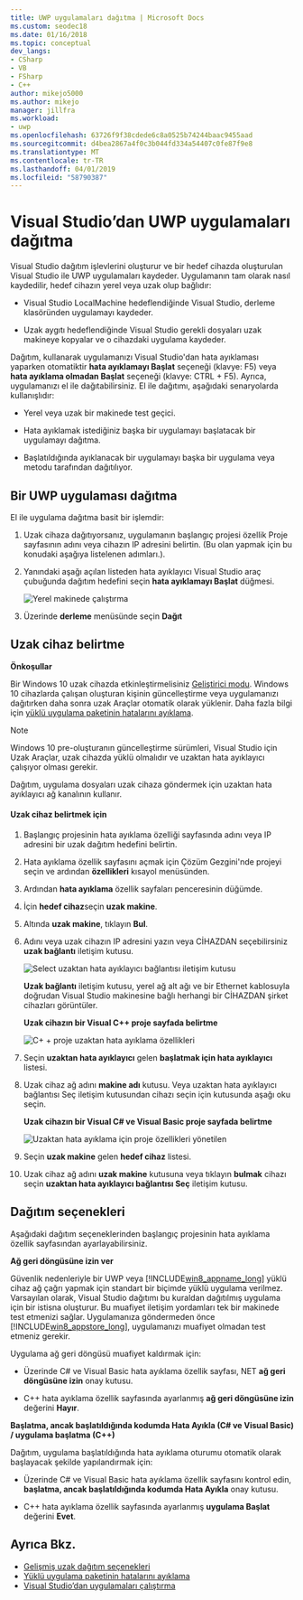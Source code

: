 ```yaml
---
title: UWP uygulamaları dağıtma | Microsoft Docs
ms.custom: seodec18
ms.date: 01/16/2018
ms.topic: conceptual
dev_langs:
- CSharp
- VB
- FSharp
- C++
author: mikejo5000
ms.author: mikejo
manager: jillfra
ms.workload:
- uwp
ms.openlocfilehash: 63726f9f38cdede6c8a0525b74244baac9455aad
ms.sourcegitcommit: d4bea2867a4f0c3b044fd334a54407c0fe87f9e8
ms.translationtype: MT
ms.contentlocale: tr-TR
ms.lasthandoff: 04/01/2019
ms.locfileid: "58790387"
---
```

# <a name="deploy-uwp-apps-from-visual-studio"></a>Visual Studio’dan UWP uygulamaları dağıtma

Visual Studio dağıtım işlevlerini oluşturur ve bir hedef cihazda oluşturulan Visual Studio ile UWP uygulamaları kaydeder. Uygulamanın tam olarak nasıl kaydedilir, hedef cihazın yerel veya uzak olup bağlıdır:

- Visual Studio LocalMachine hedeflendiğinde Visual Studio, derleme klasöründen uygulamayı kaydeder.

- Uzak aygıtı hedeflendiğinde Visual Studio gerekli dosyaları uzak makineye kopyalar ve o cihazdaki uygulama kaydeder.

Dağıtım, kullanarak uygulamanızı Visual Studio'dan hata ayıklaması yaparken otomatiktir **hata ayıklamayı Başlat** seçeneği (klavye: F5) veya **hata ayıklama olmadan Başlat** seçeneği (klavye: CTRL + F5). Ayrıca, uygulamanızı el ile dağıtabilirsiniz. El ile dağıtımı, aşağıdaki senaryolarda kullanışlıdır:

- Yerel veya uzak bir makinede test geçici.

- Hata ayıklamak istediğiniz başka bir uygulamayı başlatacak bir uygulamayı dağıtma.

- Başlatıldığında ayıklanacak bir uygulamayı başka bir uygulama veya metodu tarafından dağıtılıyor.

##  <a name="BKMK_How_to_deploy_a_Windows_Store_app"></a> Bir UWP uygulaması dağıtma
 El ile uygulama dağıtma basit bir işlemdir:

1.  Uzak cihaza dağıtıyorsanız, uygulamanın başlangıç projesi özellik Proje sayfasının adını veya cihazın IP adresini belirtin. (Bu olan yapmak için bu konudaki aşağıya listelenen adımları.).

2.  Yanındaki aşağı açılan listeden hata ayıklayıcı Visual Studio araç çubuğunda dağıtım hedefini seçin **hata ayıklamayı Başlat** düğmesi.

     ![Yerel makinede çalıştırma](../debugger/media/vsrun_f5_local.png "VSRUN_F5_Local")

3.  Üzerinde **derleme** menüsünde seçin **Dağıt**

##  <a name="BKMK_How_to_specify_a_remote_device"></a> Uzak cihaz belirtme

**Önkoşullar**

Bir Windows 10 uzak cihazda etkinleştirmelisiniz [Geliştirici modu](/windows/uwp/get-started/enable-your-device-for-development). Windows 10 cihazlarda çalışan oluşturan kişinin güncelleştirme veya uygulamanızı dağıtırken daha sonra uzak Araçlar otomatik olarak yüklenir. Daha fazla bilgi için [yüklü uygulama paketinin hatalarını ayıklama](../debugger/debug-installed-app-package.md).

> [!NOTE]
> Windows 10 pre-oluşturanın güncelleştirme sürümleri, Visual Studio için Uzak Araçlar, uzak cihazda yüklü olmalıdır ve uzaktan hata ayıklayıcı çalışıyor olması gerekir.

Dağıtım, uygulama dosyaları uzak cihaza göndermek için uzaktan hata ayıklayıcı ağ kanalının kullanır.

#### <a name="to-specify-a-remote-device"></a>Uzak cihaz belirtmek için

1. Başlangıç projesinin hata ayıklama özelliği sayfasında adını veya IP adresini bir uzak dağıtım hedefini belirtin.

2. Hata ayıklama özellik sayfasını açmak için Çözüm Gezgini'nde projeyi seçin ve ardından **özellikleri** kısayol menüsünden.

3. Ardından **hata ayıklama** özellik sayfaları penceresinin düğümde.

4. İçin **hedef cihaz**seçin **uzak makine**.

5. Altında **uzak makine**, tıklayın **Bul**.

6. Adını veya uzak cihazın IP adresini yazın veya CİHAZDAN seçebilirsiniz **uzak bağlantı** iletişim kutusu.

    ![Select uzaktan hata ayıklayıcı bağlantısı iletişim kutusu](../debugger/media/vsrun_selectremotedebuggerdlg.png "VSRUN_SelectRemoteDebuggerDlg")

    **Uzak bağlantı** iletişim kutusu, yerel ağ alt ağı ve bir Ethernet kablosuyla doğrudan Visual Studio makinesine bağlı herhangi bir CİHAZDAN şirket cihazları görüntüler.

   **Uzak cihazın bir Visual C++ proje sayfada belirtme**

   ![C&#43; &#43; proje uzaktan hata ayıklama özellikleri](../debugger/media/vsrun_cpp_projprop_remote.png "VSRUN_CPP_ProjProp_Remote")

7. Seçin **uzaktan hata ayıklayıcı** gelen **başlatmak için hata ayıklayıcı** listesi.

8. Uzak cihaz ağ adını **makine adı** kutusu. Veya uzaktan hata ayıklayıcı bağlantısı Seç iletişim kutusundan cihazı seçin için kutusunda aşağı oku seçin.

   **Uzak cihazın bir Visual C# ve Visual Basic proje sayfada belirtme**

   ![Uzaktan hata ayıklama için proje özellikleri yönetilen](../debugger/media/vsrun_managed_projprop_remote.png "VSRUN_Managed_ProjProp_Remote")

9. Seçin **uzak makine** gelen **hedef cihaz** listesi.

10. Uzak cihaz ağ adını **uzak makine** kutusuna veya tıklayın **bulmak** cihazı seçin **uzaktan hata ayıklayıcı bağlantısı Seç** iletişim kutusu.

##  <a name="BKMK_Deployment_options"></a> Dağıtım seçenekleri

Aşağıdaki dağıtım seçeneklerinden başlangıç projesinin hata ayıklama özellik sayfasından ayarlayabilirsiniz.

**Ağ geri döngüsüne izin ver**

Güvenlik nedenleriyle bir UWP veya [!INCLUDE[win8_appname_long](../debugger/includes/win8_appname_long_md.md)] yüklü cihaz ağ çağrı yapmak için standart bir biçimde yüklü uygulama verilmez. Varsayılan olarak, Visual Studio dağıtımı bu kuraldan dağıtılmış uygulama için bir istisna oluşturur. Bu muafiyet iletişim yordamları tek bir makinede test etmenizi sağlar. Uygulamanıza göndermeden önce [!INCLUDE[win8_appstore_long](../debugger/includes/win8_appstore_long_md.md)], uygulamanızı muafiyet olmadan test etmeniz gerekir.

Uygulama ağ geri döngüsü muafiyet kaldırmak için:

- Üzerinde C# ve Visual Basic hata ayıklama özellik sayfası, NET **ağ geri döngüsüne izin** onay kutusu.

- C++ hata ayıklama özellik sayfasında ayarlanmış **ağ geri döngüsüne izin** değerini **Hayır**.

**Başlatma, ancak başlatıldığında kodumda Hata Ayıkla (C# ve Visual Basic) / uygulama başlatma (C++)**

Dağıtım, uygulama başlatıldığında hata ayıklama oturumu otomatik olarak başlayacak şekilde yapılandırmak için:

- Üzerinde C# ve Visual Basic hata ayıklama özellik sayfasını kontrol edin, **başlatma, ancak başlatıldığında kodumda Hata Ayıkla** onay kutusu.

- C++ hata ayıklama özellik sayfasında ayarlanmış **uygulama Başlat** değerini **Evet**.

## <a name="see-also"></a>Ayrıca Bkz.

- [Gelişmiş uzak dağıtım seçenekleri](/windows/uwp/debug-test-perf/deploying-and-debugging-uwp-apps#advanced-remote-deployment-options)
- [Yüklü uygulama paketinin hatalarını ayıklama](../debugger/debug-installed-app-package.md)
- [Visual Studio’dan uygulamaları çalıştırma](/visualstudio/debugger/debugging-windows-store-and-windows-universal-apps)
